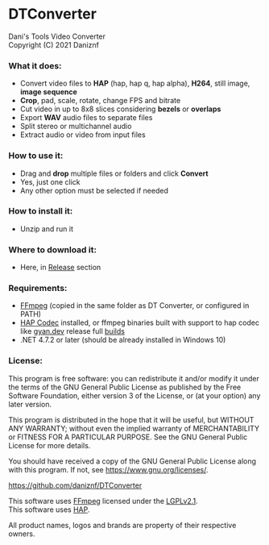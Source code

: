 # DTConverter
Dani's Tools Video Converter<br>
Copyright (C) 2021 Daniznf


### What it does:<br>
* Convert video files to **HAP** (hap, hap q, hap alpha), **H264**, still image, **image sequence**
* **Crop**, pad, scale, rotate, change FPS and bitrate
* Cut video in up to 8x8 slices considering **bezels** or **overlaps**
* Export **WAV** audio files to separate files
* Split stereo or multichannel audio
* Extract audio or video from input files


### How to use it:<br>
* Drag and **drop** multiple files or folders and click **Convert**
* Yes, just one click
* Any other option must be selected if needed


### How to install it:<br>
* Unzip and run it


### Where to download it:<br>
* Here, in <a href="https://github.com/daniznf/DTConverter/releases">Release</a> section


### Requirements:<br>
* <a href="http://ffmpeg.org/download.html">FFmpeg</a> (copied in the same folder as DT Converter, or configured in PATH)
* <a href="https://github.com/Vidvox/hap-qt-codec/releases">HAP Codec</a> installed, or ffmpeg binaries built with support to hap codec like <a href="https://www.gyan.dev/ffmpeg/builds/">gyan.dev</a> release full <a href="https://www.gyan.dev/ffmpeg/builds/ffmpeg-release-full.7z">builds</a>
* .NET 4.7.2 or later (should be already installed in Windows 10)


### License:<br>
This program is free software: you can redistribute it and/or modify
it under the terms of the GNU General Public License as published by
the Free Software Foundation, either version 3 of the License, or
(at your option) any later version.<br>

This program is distributed in the hope that it will be useful,
but WITHOUT ANY WARRANTY; without even the implied warranty of
MERCHANTABILITY or FITNESS FOR A PARTICULAR PURPOSE.  See the
GNU General Public License for more details.<br>

You should have received a copy of the GNU General Public License
along with this program.  If not, see <https://www.gnu.org/licenses/>.<br>

https://github.com/daniznf/DTConverter


This software uses <a href="http://ffmpeg.org">FFmpeg</a> licensed under the <a href="http://www.gnu.org/licenses/old-licenses/lgpl-2.1.html">LGPLv2.1</a>.<br>
This software uses <a href="https://hap.video">HAP</a>.<br>


All product names, logos and brands are property of their respective owners.

